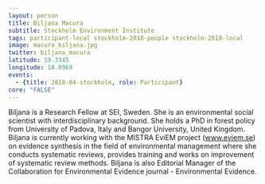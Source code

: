 ```yaml
---
layout: person
title: Biljana Macura
subtitle: Stockholm Environment Institute
tags: participant-local stockholm-2018-people stockholm-2018-local
image: macura_biljana.jpg
twitter: biljana_macura
latitude: 59.3345
longitude: 18.0969
events:
  - {title: 2018-04-stockholm, role: Participant}
core: "FALSE"
---
```

Biljana is a Research Fellow at SEI, Sweden. She is an environmental social scientist with interdisciplinary background. She holds a PhD in forest policy from University of Padova, Italy and Bangor University, United Kingdom. Biljana is currently working with the MISTRA EviEM project (<a href="http://www.eviem.se" target="_blank" rel="noopener">www.eviem.se</a>) on evidence synthesis in the field of environmental management where she conducts systematic reviews, provides training and works on improvement of systematic review methods. Biljana is also Editorial Manager of the Collaboration for Environmental Evidence journal - Environmental Evidence.